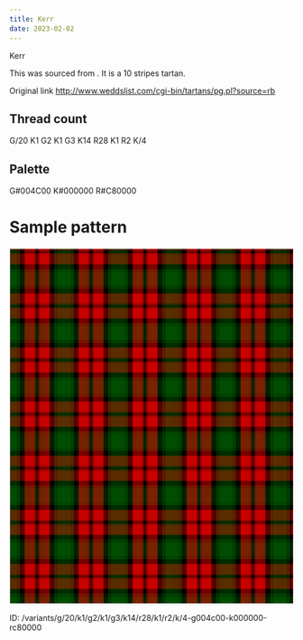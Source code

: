 ```yaml
---
title: Kerr
date: 2023-02-02
---
```

Kerr

This was sourced from <no value>.  It is a 10 stripes tartan.

Original link http://www.weddslist.com/cgi-bin/tartans/pg.pl?source=rb

## Thread count
G/20 K1 G2 K1 G3 K14 R28 K1 R2 K/4

## Palette
G#004C00 K#000000 R#C80000

# Sample pattern

![Tartan detail](tartan.png "G/20 K1 G2 K1 G3 K14 R28 K1 R2 K/4 tartan")

ID: /variants/g/20/k1/g2/k1/g3/k14/r28/k1/r2/k/4-g004c00-k000000-rc80000